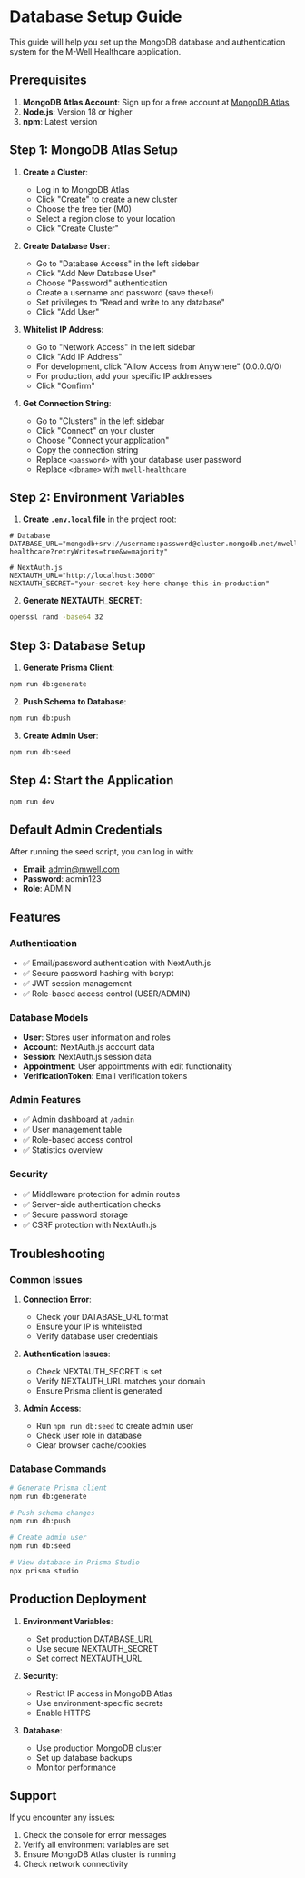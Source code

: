 # Database Setup Guide

This guide will help you set up the MongoDB database and authentication system for the M-Well Healthcare application.

## Prerequisites

1. **MongoDB Atlas Account**: Sign up for a free account at [MongoDB Atlas](https://www.mongodb.com/atlas)
2. **Node.js**: Version 18 or higher
3. **npm**: Latest version

## Step 1: MongoDB Atlas Setup

1. **Create a Cluster**:
   - Log in to MongoDB Atlas
   - Click "Create" to create a new cluster
   - Choose the free tier (M0)
   - Select a region close to your location
   - Click "Create Cluster"

2. **Create Database User**:
   - Go to "Database Access" in the left sidebar
   - Click "Add New Database User"
   - Choose "Password" authentication
   - Create a username and password (save these!)
   - Set privileges to "Read and write to any database"
   - Click "Add User"

3. **Whitelist IP Address**:
   - Go to "Network Access" in the left sidebar
   - Click "Add IP Address"
   - For development, click "Allow Access from Anywhere" (0.0.0.0/0)
   - For production, add your specific IP addresses
   - Click "Confirm"

4. **Get Connection String**:
   - Go to "Clusters" in the left sidebar
   - Click "Connect" on your cluster
   - Choose "Connect your application"
   - Copy the connection string
   - Replace `<password>` with your database user password
   - Replace `<dbname>` with `mwell-healthcare`

## Step 2: Environment Variables

1. **Create `.env.local` file** in the project root:
```env
# Database
DATABASE_URL="mongodb+srv://username:password@cluster.mongodb.net/mwell-healthcare?retryWrites=true&w=majority"

# NextAuth.js
NEXTAUTH_URL="http://localhost:3000"
NEXTAUTH_SECRET="your-secret-key-here-change-this-in-production"
```

2. **Generate NEXTAUTH_SECRET**:
```bash
openssl rand -base64 32
```

## Step 3: Database Setup

1. **Generate Prisma Client**:
```bash
npm run db:generate
```

2. **Push Schema to Database**:
```bash
npm run db:push
```

3. **Create Admin User**:
```bash
npm run db:seed
```

## Step 4: Start the Application

```bash
npm run dev
```

## Default Admin Credentials

After running the seed script, you can log in with:
- **Email**: admin@mwell.com
- **Password**: admin123
- **Role**: ADMIN

## Features

### Authentication
- ✅ Email/password authentication with NextAuth.js
- ✅ Secure password hashing with bcrypt
- ✅ JWT session management
- ✅ Role-based access control (USER/ADMIN)

### Database Models
- **User**: Stores user information and roles
- **Account**: NextAuth.js account data
- **Session**: NextAuth.js session data
- **Appointment**: User appointments with edit functionality
- **VerificationToken**: Email verification tokens

### Admin Features
- ✅ Admin dashboard at `/admin`
- ✅ User management table
- ✅ Role-based access control
- ✅ Statistics overview

### Security
- ✅ Middleware protection for admin routes
- ✅ Server-side authentication checks
- ✅ Secure password storage
- ✅ CSRF protection with NextAuth.js

## Troubleshooting

### Common Issues

1. **Connection Error**:
   - Check your DATABASE_URL format
   - Ensure your IP is whitelisted
   - Verify database user credentials

2. **Authentication Issues**:
   - Check NEXTAUTH_SECRET is set
   - Verify NEXTAUTH_URL matches your domain
   - Ensure Prisma client is generated

3. **Admin Access**:
   - Run `npm run db:seed` to create admin user
   - Check user role in database
   - Clear browser cache/cookies

### Database Commands

```bash
# Generate Prisma client
npm run db:generate

# Push schema changes
npm run db:push

# Create admin user
npm run db:seed

# View database in Prisma Studio
npx prisma studio
```

## Production Deployment

1. **Environment Variables**:
   - Set production DATABASE_URL
   - Use secure NEXTAUTH_SECRET
   - Set correct NEXTAUTH_URL

2. **Security**:
   - Restrict IP access in MongoDB Atlas
   - Use environment-specific secrets
   - Enable HTTPS

3. **Database**:
   - Use production MongoDB cluster
   - Set up database backups
   - Monitor performance

## Support

If you encounter any issues:
1. Check the console for error messages
2. Verify all environment variables are set
3. Ensure MongoDB Atlas cluster is running
4. Check network connectivity
